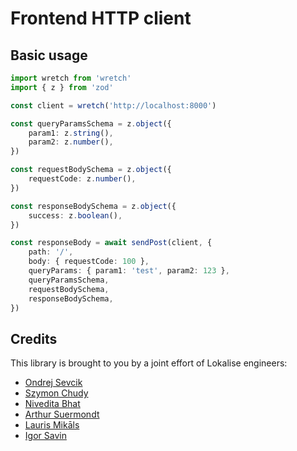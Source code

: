 # Frontend HTTP client

## Basic usage

```ts
import wretch from 'wretch'
import { z } from 'zod'

const client = wretch('http://localhost:8000')

const queryParamsSchema = z.object({
	param1: z.string(),
	param2: z.number(),
})

const requestBodySchema = z.object({
	requestCode: z.number(),
})

const responseBodySchema = z.object({
	success: z.boolean(),
})

const responseBody = await sendPost(client, {
	path: '/',
	body: { requestCode: 100 },
	queryParams: { param1: 'test', param2: 123 },
	queryParamsSchema,
	requestBodySchema,
	responseBodySchema,
})
```

## Credits

This library is brought to you by a joint effort of Lokalise engineers:

- [Ondrej Sevcik](https://github.com/ondrejsevcik)
- [Szymon Chudy](https://github.com/szymonchudy)
- [Nivedita Bhat](https://github.com/NiveditaBhat)
- [Arthur Suermondt](https://github.com/arthuracs)
- [Lauris Mikāls](https://github.com/laurismikals)
- [Igor Savin](https://github.com/kibertoad)
